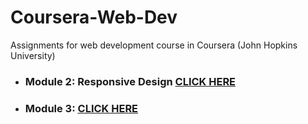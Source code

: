 # Coursera-Web-Dev
Assignments for web development course in Coursera (John Hopkins University) 


* ### Module 2: Responsive Design  [CLICK HERE](https://bistimulus.github.io/Coursera-Web-Dev/module2-solution/index.html)
* ### Module 3: [CLICK HERE](https://bistimulus.github.io/Coursera-Web-Dev/module3-solution/index.html)





